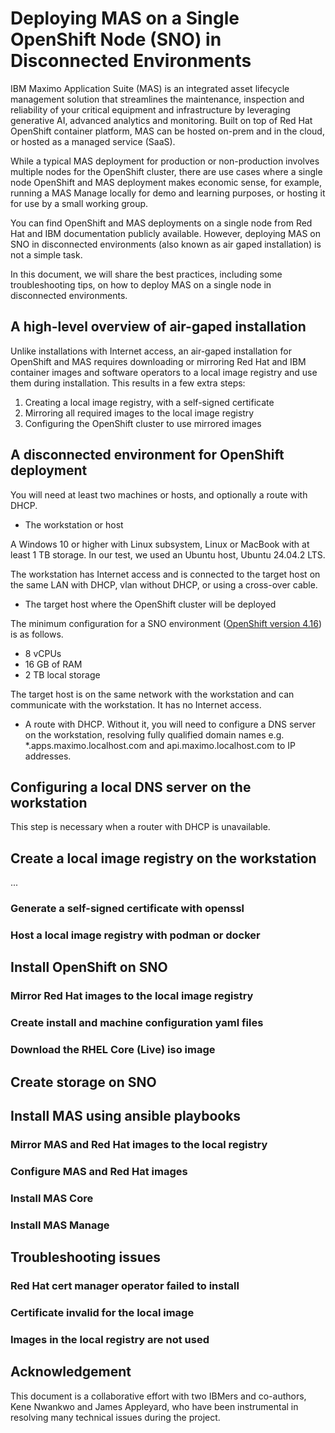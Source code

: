 # Deploying MAS on a Single OpenShift Node (SNO) in Disconnected Environments

IBM Maximo Application Suite (MAS) is an integrated asset lifecycle management solution that streamlines the maintenance, inspection and reliability of your critical equipment and infrastructure by leveraging generative AI, advanced analytics and monitoring. Built on top of Red Hat OpenShift container platform, MAS can be hosted on-prem and in the cloud, or hosted as a managed service (SaaS).

While a typical MAS deployment for production or non-production involves multiple nodes for the OpenShift cluster, there are use cases where a single node OpenShift and MAS deployment makes economic sense, for example, running a MAS Manage locally for demo and learning purposes, or hosting it for use by a small working group. 

You can find OpenShift and MAS deployments on a single node from Red Hat and IBM documentation publicly available. However, deploying MAS on SNO in disconnected environments (also known as air gaped installation) is not a simple task. 

In this document, we will share the best practices, including some troubleshooting tips, on how to deploy MAS on a single node in disconnected environments. 

## A high-level overview of air-gaped installation

Unlike installations with Internet access, an air-gaped installation for OpenShift and MAS requires downloading or mirroring Red Hat and IBM container images and software operators to a local image registry and use them during installation. This results in a few extra steps:

1. Creating a local image registry, with a self-signed certificate
2. Mirroring all required images to the local image registry
3. Configuring the OpenShift cluster to use mirrored images

## A disconnected environment for OpenShift deployment

You will need at least two machines or hosts, and optionally a route with DHCP.

- The workstation or host

A Windows 10 or higher with Linux subsystem, Linux or MacBook with at least 1 TB storage. In our test, we used an Ubuntu host, Ubuntu 24.04.2 LTS. 

The workstation has Internet access and is connected to the target host on the same LAN with DHCP, vlan without DHCP, or using a cross-over cable.

- The target host where the OpenShift cluster will be deployed

The minimum configuration for a SNO environment ([OpenShift version 4.16](https://docs.redhat.com/en/documentation/openshift_container_platform/4.16/html/installing_on_a_single_node/preparing-to-install-sno)) is as follows.

* 8 vCPUs
* 16 GB of RAM
* 2 TB local storage

The target host is on the same network with the workstation and can communicate with the workstation. It has no Internet access.

- A route with DHCP. Without it, you will need to configure a DNS server on the workstation, resolving fully qualified domain names e.g. *.apps.maximo.localhost.com and api.maximo.localhost.com to IP addresses.

## Configuring a local DNS server on the workstation

This step is necessary when a router with DHCP is unavailable. 

## Create a local image registry on the workstation

...

### Generate a self-signed certificate with openssl

### Host a local image registry with podman or docker

## Install OpenShift on SNO

### Mirror Red Hat images to the local image registry

### Create install and machine configuration yaml files

### Download the RHEL Core (Live) iso image

## Create storage on SNO

## Install MAS using ansible playbooks

### Mirror MAS and Red Hat images to the local registry

### Configure MAS and Red Hat images 

### Install MAS Core

### Install MAS Manage

## Troubleshooting issues

### Red Hat cert manager operator failed to install

### Certificate invalid for the local image

### Images in the local registry are not used


## Acknowledgement

This document is a collaborative effort with two IBMers and co-authors, Kene Nwankwo and James Appleyard, who have been instrumental in resolving many technical issues during the project.


